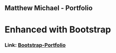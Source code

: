 ## Matthew Michael - Portfolio
# Enhanced with Bootstrap

### Link: [Bootstrap-Portfolio](https://matthewemichael.github.io/bootstrap-portfolio/index.html)
